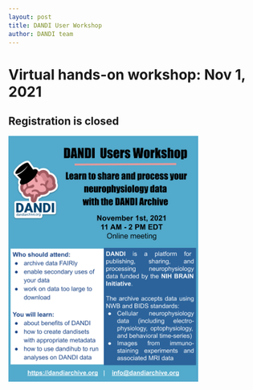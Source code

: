 ```yaml
---
layout: post
title: DANDI User Workshop
author: DANDI team
---
```


# Virtual hands-on workshop: Nov 1, 2021

## Registration is closed

<!-- 
[Register using this link](https://docs.google.com/forms/d/e/1FAIpQLSeONjD73tXRZJg_tVo7t6-vd9KNLAeD4m3ItLSATp15UH-Gfw/viewform?usp=sf_link) 

Connection information will be emailed to registered participants the week before the workshop. 
-->

<img src="/assets/2021_DANDI_USER_Workshop.svg" width="75%" />
